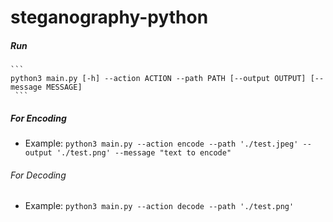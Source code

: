 # steganography-python

#####  Run

	```
	python3 main.py [-h] --action ACTION --path PATH [--output OUTPUT] [--message MESSAGE]
     ```

##### For Encoding

- Example:
	```python3 main.py --action encode --path './test.jpeg' --output './test.png' --message "text to encode"```

###### For Decoding

- Example:
    ```python3 main.py --action decode --path './test.png'```